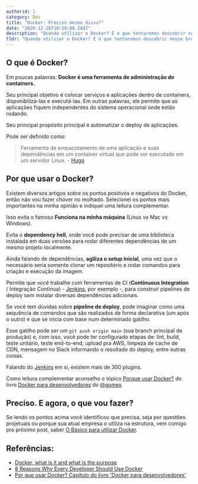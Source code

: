 ```yaml
---
authorid: 1
category: Dev
title: "Docker: Preciso mesmo disso?"
date: "2020-12-26T18:38:00.284Z"
description: "Quando utilizar o Docker? É o que tentaremos descobrir nesse breve artigo."
tldr: "Quando utilizar o Docker? É o que tentaremos descobrir nesse breve artigo."
---
```


## O que é Docker?

Em poucas palavras: **Docker é uma ferramenta de administração de containers.**

Seu principal objetivo é colocar serviços e aplicações dentro de containers, disponibilizá-las e executá-las. Em outras palavras, ele permite que as aplicações fiquem independentes do sistema operacional onde estão rodando.

Seu principal propósito principal é automatizar o deploy de aplicações.

<div class="fx-group">

Pode ser definido como:

> Ferramenta de empacotamento de uma aplicação e suas dependências em um container virtual que pode ser executado em um servidor Linux. - [Hugo](https://www.youtube.com/watch?v=hCMcQfGb4cA)
</div>

## Por que usar o Docker? 

Existem diversos artigos sobre os pontos positivos e negativos do Docker, então não vou fazer chover no molhado. Selecionei os pontos mais importantes na minha opinião e indiquei uma leitura complementar.

Isso evita o famoso **Funciona na minha máquina** (Linux *vs* Mac *vs* Windows).

Evita o **dependency hell**, onde você pode precisar de uma biblioteca instalada em duas versões para rodar diferentes dependências de um mesmo projeto localmente.

Ainda falando de dependências, **agiliza o setup inicial**, uma vez que o necessário seria somente clonar um repositório e rodar comandos para criação e execução da imagem.

Permite que você trabalhe com ferramentas de CI (**Continuous Integration** / Integração Contínua) - [Jenkins](https://stackshare.io/jenkins), por exemplo -, para construir pipelines de deploy sem instalar diversas dependências adicionais. 

Se você tem dúvidas sobre **pipeline de deploy**, pode imaginar como uma sequência de comandos que são realizados de forma declarativa (um após o outro) e que se inicia com base num determinado gatilho. 

Esse gatilho pode ser um `git push origin main` (sua branch principal de produção) e, com isso, você pode ter configurado etapas de: lint, build, teste unitário, teste end-to-end, upload pra AWS, limpeza de cache de CDN, mensagem no Slack informando o resultado do deploy, entre outras coisas.

Falando do [Jenkins](https://www.jenkins.io/) em si, existem mais de 300 plugins.

Como leitura complementar aconselho o tópico [Porque usar Docker?](https://stack.desenvolvedor.expert/appendix/docker/porque.html) do livro [Docker para desenvolvedores](https://github.com/gomex/docker-para-desenvolvedores) do [@gomex](https://twitter.com/gomex).

## Preciso. E agora, o que vou fazer?

Se lendo os pontos acima você identificou que precisa, seja por questões projetuais ou porque sua atual empresa o utiliza na estrutura, vem comigo pro próximo post, saber [O Básico para utilizar Docker](/docker-guia-de-sobrevivencia-parte-1).


## Referências:

- [Docker, what is it and what is the purpose](https://stackoverflow.com/questions/28089344/docker-what-is-it-and-what-is-the-purpose)
- [8 Reasons Why Every Developer Should Use Docker](https://medium.com/swlh/8-reasons-why-every-developer-should-use-docker-and-you-wont-believe-5-c71f8a58cd83)
- [Por que usar Docker? Capítulo do livro 'Docker para desenvolvedores'](https://stack.desenvolvedor.expert/appendix/docker/porque.html)
